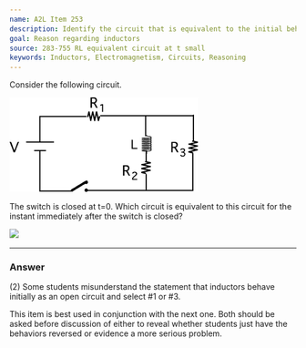 ```yaml
---
name: A2L Item 253
description: Identify the circuit that is equivalent to the initial behavior of an RL circuit.
goal: Reason regarding inductors
source: 283-755 RL equivalent circuit at t small
keywords: Inductors, Electromagnetism, Circuits, Reasoning
---
```


Consider the following circuit.

![Item253_fig1.gif](../images/Item253_fig1.gif)

The switch is closed at t=0. Which circuit is equivalent to this circuit
for the instant immediately after the switch is closed?

<div class="img-center"><img
src="/files/Item253_fig2.gif" /></div>

<hr/>

### Answer

(2) Some students misunderstand the statement that inductors behave
initially as an open circuit and select #1 or #3.

This item is best used in conjunction with the next one. Both should be
asked before discussion of either to reveal whether students just have
the behaviors reversed or evidence a more serious problem. 

